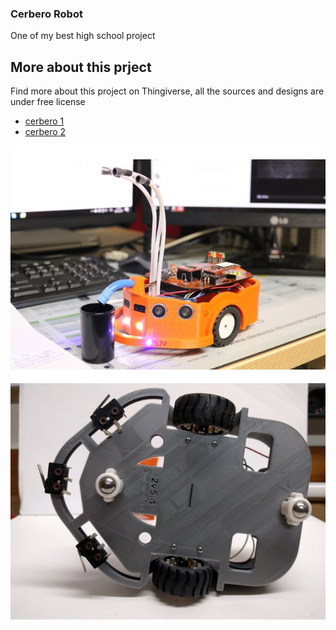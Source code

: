 ### Cerbero Robot

One of my best high school project

## More about this prject

Find more about this project on Thingiverse, all the sources and designs are under free license

- [cerbero 1]
- [cerbero 2]

[cerbero 1]: https://www.thingiverse.com/thing:2782753/
[cerbero 2]: https://www.thingiverse.com/thing:2782824/

<img align="left" src="img/cerbero-1.jpg" />
<img align="left" src="img/cerbero-2.jpg" />
